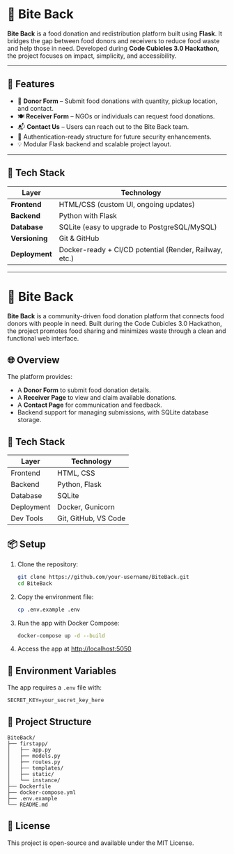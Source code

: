 # 🥫 Bite Back

**Bite Back** is a food donation and redistribution platform built using **Flask**. It bridges the gap between food donors and receivers to reduce food waste and help those in need. Developed during **Code Cubicles 3.0 Hackathon**, the project focuses on impact, simplicity, and accessibility.

---

## 🌟 Features

- 📝 **Donor Form** – Submit food donations with quantity, pickup location, and contact.
- 🍽️ **Receiver Form** – NGOs or individuals can request food donations.
- 📬 **Contact Us** – Users can reach out to the Bite Back team.
- 🔐 Authentication-ready structure for future security enhancements.
- 💡 Modular Flask backend and scalable project layout.

---

## 🧰 Tech Stack

| Layer       | Technology      |
|-------------|-----------------|
| **Frontend** | HTML/CSS (custom UI, ongoing updates) |
| **Backend**  | Python with Flask |
| **Database** | SQLite (easy to upgrade to PostgreSQL/MySQL) |
| **Versioning** | Git & GitHub |
| **Deployment** | Docker-ready + CI/CD potential (Render, Railway, etc.) |

---

# 🥫 Bite Back

**Bite Back** is a community-driven food donation platform that connects food donors with people in need. Built during the Code Cubicles 3.0 Hackathon, the project promotes food sharing and minimizes waste through a clean and functional web interface.

## 🌐 Overview

The platform provides:
- A **Donor Form** to submit food donation details.
- A **Receiver Page** to view and claim available donations.
- A **Contact Page** for communication and feedback.
- Backend support for managing submissions, with SQLite database storage.

## 🔧 Tech Stack

| Layer        | Technology           |
|--------------|----------------------|
| Frontend     | HTML, CSS            |
| Backend      | Python, Flask        |
| Database     | SQLite               |
| Deployment   | Docker, Gunicorn     |
| Dev Tools    | Git, GitHub, VS Code |

## 📦 Setup

1. Clone the repository:
   ```bash
   git clone https://github.com/your-username/BiteBack.git
   cd BiteBack
   ```

2. Copy the environment file:
   ```bash
   cp .env.example .env
   ```

3. Run the app with Docker Compose:
   ```bash
   docker-compose up -d --build
   ```

4. Access the app at [http://localhost:5050](http://localhost:5050)

## 🔐 Environment Variables

The app requires a `.env` file with:
```
SECRET_KEY=your_secret_key_here
```

## 📁 Project Structure

```
BiteBack/
├── firstapp/
│   ├── app.py
│   ├── models.py
│   ├── routes.py
│   ├── templates/
│   ├── static/
│   └── instance/
├── Dockerfile
├── docker-compose.yml
├── .env.example
└── README.md
```

## 📣 License

This project is open-source and available under the MIT License.